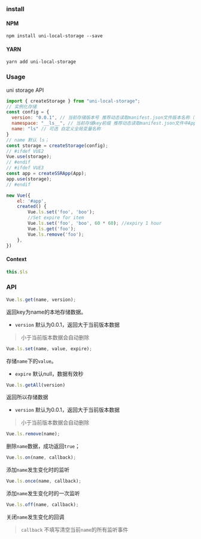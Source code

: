 ### install

#### NPM

```shell script
npm install uni-local-storage --save
```

#### YARN

```shell script
yarn add uni-local-storage
```

### Usage

uni storage API

```javascript
import { createStorage } from "uni-local-storage";
// 实例化存储
const config = {
  version: "0.0.1", // 当前存储版本号 推荐动态读取manifest.json文件版本名称（versionName）
  namespace: "__ls__", // 当前存储key前缀 推荐动态读取manifest.json文件中AppID（appid）
  name: "ls" // 可选 自定义全局变量名称
}
// name 默认 ls；
const storage = createStorage(config);
// #ifdef VUE2
Vue.use(storage);
// #endif
// #ifdef VUE3
const app = createSSRApp(App);
app.use(storage);
// #endif

new Vue({
    el: '#app',
    created() {
        Vue.ls.set('foo', 'boo');
        //Set expire for item
        Vue.ls.set('foo', 'boo', 60 * 60); //expiry 1 hour
        Vue.ls.get('foo');
        Vue.ls.remove('foo');
    },
})
```
#### Context
```javascript
this.$ls
```

### API
```javascript
Vue.ls.get(name, version);
```
返回key为name的本地存储数据。
- `version` 默认为0.0.1，返回大于当前版本数据
> 小于当前版本数据会自动删除

```javascript
Vue.ls.set(name, value, expire);
```
存储`name`下的`value`。
- `expire` 默认null，数据有效秒

```javascript
Vue.ls.getAll(version)
```
返回所以存储数据
- `version` 默认为0.0.1，返回大于当前版本数据
> 小于当前版本数据会自动删除

```javascript
Vue.ls.remove(name);
```
删除`name`数据，成功返回`true`；

```javascript
Vue.ls.on(name, callback);
```
添加`name`发生变化时的监听

```javascript
Vue.ls.once(name, callback);
```
添加`name`发生变化时的一次监听

```javascript
Vue.ls.off(name, callback);
```
关闭`name`发生变化的回调
> `callback` 不填写清空当前`name`的所有监听事件
